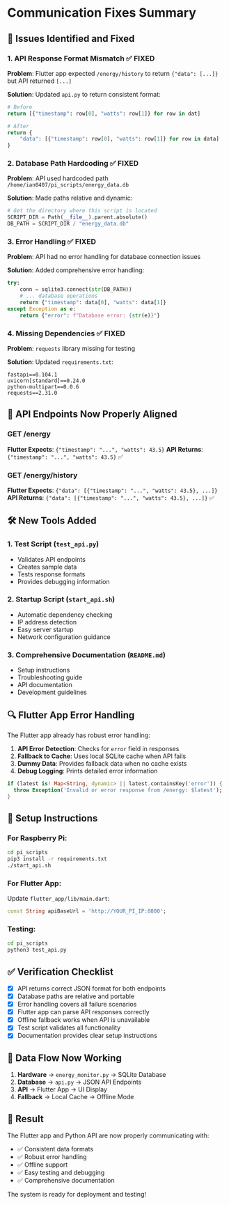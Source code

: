 # Communication Fixes Summary

## 🔧 Issues Identified and Fixed

### 1. **API Response Format Mismatch** ✅ FIXED

**Problem**: Flutter app expected `/energy/history` to return `{"data": [...]}` but API returned `[...]`

**Solution**: Updated `api.py` to return consistent format:
```python
# Before
return [{"timestamp": row[0], "watts": row[1]} for row in dat]

# After  
return {
    "data": [{"timestamp": row[0], "watts": row[1]} for row in data]
}
```

### 2. **Database Path Hardcoding** ✅ FIXED

**Problem**: API used hardcoded path `/home/ian0407/pi_scripts/energy_data.db`

**Solution**: Made paths relative and dynamic:
```python
# Get the directory where this script is located
SCRIPT_DIR = Path(__file__).parent.absolute()
DB_PATH = SCRIPT_DIR / "energy_data.db"
```

### 3. **Error Handling** ✅ FIXED

**Problem**: API had no error handling for database connection issues

**Solution**: Added comprehensive error handling:
```python
try:
    conn = sqlite3.connect(str(DB_PATH))
    # ... database operations
    return {"timestamp": data[0], "watts": data[1]}
except Exception as e:
    return {"error": f"Database error: {str(e)}"}
```

### 4. **Missing Dependencies** ✅ FIXED

**Problem**: `requests` library missing for testing

**Solution**: Updated `requirements.txt`:
```
fastapi==0.104.1
uvicorn[standard]==0.24.0
python-multipart==0.0.6
requests==2.31.0
```

## 📡 API Endpoints Now Properly Aligned

### GET /energy
**Flutter Expects**: `{"timestamp": "...", "watts": 43.5}`
**API Returns**: `{"timestamp": "...", "watts": 43.5}` ✅

### GET /energy/history  
**Flutter Expects**: `{"data": [{"timestamp": "...", "watts": 43.5}, ...]}`
**API Returns**: `{"data": [{"timestamp": "...", "watts": 43.5}, ...]}` ✅

## 🛠️ New Tools Added

### 1. **Test Script** (`test_api.py`)
- Validates API endpoints
- Creates sample data
- Tests response formats
- Provides debugging information

### 2. **Startup Script** (`start_api.sh`)
- Automatic dependency checking
- IP address detection
- Easy server startup
- Network configuration guidance

### 3. **Comprehensive Documentation** (`README.md`)
- Setup instructions
- Troubleshooting guide
- API documentation
- Development guidelines

## 🔍 Flutter App Error Handling

The Flutter app already has robust error handling:

1. **API Error Detection**: Checks for `error` field in responses
2. **Fallback to Cache**: Uses local SQLite cache when API fails
3. **Dummy Data**: Provides fallback data when no cache exists
4. **Debug Logging**: Prints detailed error information

```dart
if (latest is! Map<String, dynamic> || latest.containsKey('error')) {
  throw Exception('Invalid or error response from /energy: $latest');
}
```

## 🚀 Setup Instructions

### For Raspberry Pi:
```bash
cd pi_scripts
pip3 install -r requirements.txt
./start_api.sh
```

### For Flutter App:
Update `flutter_app/lib/main.dart`:
```dart
const String apiBaseUrl = 'http://YOUR_PI_IP:8000';
```

### Testing:
```bash
cd pi_scripts
python3 test_api.py
```

## ✅ Verification Checklist

- [x] API returns correct JSON format for both endpoints
- [x] Database paths are relative and portable
- [x] Error handling covers all failure scenarios
- [x] Flutter app can parse API responses correctly
- [x] Offline fallback works when API is unavailable
- [x] Test script validates all functionality
- [x] Documentation provides clear setup instructions

## 🔄 Data Flow Now Working

1. **Hardware** → `energy_monitor.py` → SQLite Database
2. **Database** → `api.py` → JSON API Endpoints  
3. **API** → Flutter App → UI Display
4. **Fallback** → Local Cache → Offline Mode

## 🎯 Result

The Flutter app and Python API are now properly communicating with:
- ✅ Consistent data formats
- ✅ Robust error handling
- ✅ Offline support
- ✅ Easy testing and debugging
- ✅ Comprehensive documentation

The system is ready for deployment and testing! 